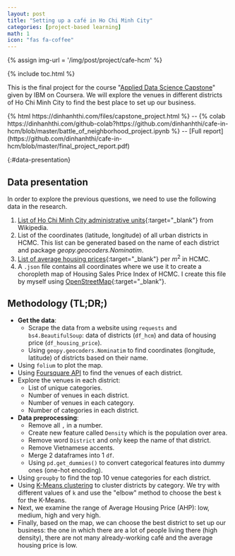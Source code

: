 ```yaml
---
layout: post
title: "Setting up a café in Ho Chi Minh City"
categories: [project-based learning]
math: 1
icon: "fas fa-coffee"
---
```


{% assign img-url = '/img/post/project/cafe-hcm' %}

{% include toc.html %}

This is the final project for the course "[Applied Data Science Capstone](https://www.coursera.org/learn/applied-data-science-capstone)" given by IBM on Coursera. We will explore the venues in different districts of Ho Chi Minh City to find the best place to set up our business.

<p class="text-center" markdown="1">
{% html https://dinhanhthi.com/files/capstone_project.html %} -- {% colab https://dinhanhthi.com/github-colab?https://github.com/dinhanhthi/cafe-in-hcm/blob/master/battle_of_neighborhood_project.ipynb %} -- [Full report](https://github.com/dinhanhthi/cafe-in-hcm/blob/master/final_project_report.pdf)
</p>

{:#data-presentation}
## Data presentation

In order to explore the previous questions, we need to use the following data in the research.

1. [List of Ho Chi Minh City administrative units](https://en.wikipedia.org/wiki/Ho_Chi_Minh_City){:target="_blank"} from Wikipedia.
2. List of the coordinates (latitude, longitude) of all urban districts in HCMC. This list can be generated based on the name of each district and package *geopy.geocoders.Nominatim*.
3. [List of average housing prices](https://mogi.vn/gia-nha-dat){:target="_blank"} per $m^2$ in HCMC.
4. A `.json` file contains all coordinates where we use it to create a choropleth map of Housing Sales Price Index of HCMC. I create this file by myself using [OpenStreetMap](https://nominatim.openstreetmap.org){:target="_blank"}.

## Methodology (TL;DR;)

- **Get the data**:
  - Scrape the data from a website using `requests` and `bs4.BeautifulSoup`: data of districts (`df_hcm`) and data of housing price (`df_housing_price`).
  - Using `geopy.geocoders.Nominatim` to find coordinates (longitude, latitude) of districts based on their name.
- Using `folium` to plot the map.
- Using [Foursquare API](https://foursquare.com/developers/login?continue=%2Fdevelopers%2Fapps) to find the venues of each district.
- Explore the venues in each district:
  - List of unique categories.
  - Number of venues in each district.
  - Number of venues in each category.
  - Number of categories in each district.
- **Data preprocessing**: 
  - Remove all `,` in a number.
  - Create new feature called `Density` which is the population over area.
  - Remove word `District` and only keep the name of that district.
  - Remove Vietnamese accents.
  - Merge 2 dataframes into 1 `df`.
  - Using `pd.get_dummies()` to convert categorical features into dummy ones (one-hot encoding).
- Using `groupby` to find the top 10 venue categories for each district.
- Using [K-Means clustering](/k-means) to cluster districts by category. We try with different values of `k` and use the "elbow" method to choose the best `k` for the K-Means.
- Next, we examine the range of Average Housing Price (AHP): low, medium, high and very high.
- Finally, based on the map, we can choose the best district to set up our business: the one in which there are a lot of people living there (high density), there are not many already-working café and the average housing price is low.